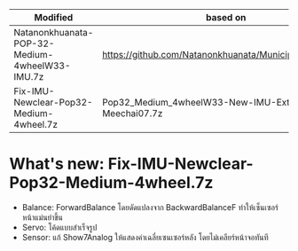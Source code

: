 |                    Modified                    |                         based on                        |
| ---------------------------------------------- | ------------------------------------------------------- |
| Natanonkhuanata-POP-32-Medium-4wheelW33-IMU.7z | https://github.com/Natanonkhuanata/Municipality_Robot68 |
| Fix-IMU-Newclear-Pop32-Medium-4wheel.7z        | Pop32_Medium_4wheelW33-New-IMU-Extra-Meechai07.7z       |

# What's new: Fix-IMU-Newclear-Pop32-Medium-4wheel.7z
- Balance: ForwardBalance โดยดัดแปลงจาก BackwardBalanceF ทำให้เซ็นเซอร์หน้าแม่นยำขึ้น
- Servo: โค้ดแบบสำเร็จรูป
- Sensor: แก้ Show7Analog ให้แสดงค่าเฉลี่ยเซนเซอร์หลัง โดยไม่เคลียร์หน้าจอทันที
